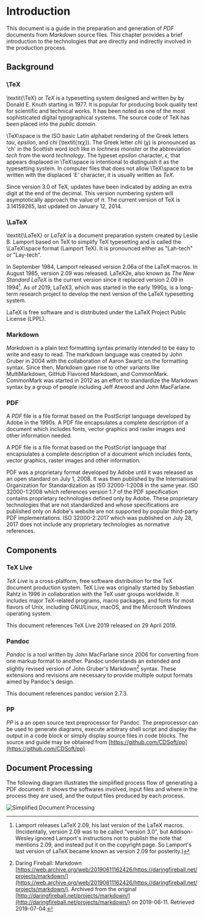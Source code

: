 # Introduction

This document is a guide in the preparation and generation of _PDF_
documents from _Markdown_ source files.
This chapter provides a brief introduction to the technologies that are
directly and indirectly involved in the production process.



## Background



### \TeX

\textit{\TeX} or *TeX* is a typesetting system designed and written by
by Donald E. Knuth starting in 1977.
It is popular for producing book quality text for scientific and
technical works.
It has been noted as one of the most sophisticated digital typographical
systems.
The source code of TeX has been placed into the *public domain*.

\TeX\space is the ISO basic Latin alphabet rendering of the Greek
letters *tau*, *epsilon*, and *chi* (\textit{$\tau\epsilon\chi$}).
The Greek letter *chi* ($\chi$) is pronounced as 'ch' in the Scottish
word *loch* like in *lochness monster* or the abbreviation *tech* from
the word *technology*.
The typeset *epsilon* character, $\epsilon$, that appears displaced in
\TeX\space is intentional to distinguish it as the typesetting system.
In computer files that does not allow \TeX\space to be written with the
displaced 'E' character, it is usually written as *TeX*.

Since version 3.0 of TeX, updates have been indicated by adding an extra
digit at the end of the decimal.
This version numbering system will asymptotically approach the value of
$\pi$.
The current version of TeX is 3.14159265, last updated on January 12,
2014.



### \LaTeX

\textit{\LaTeX} or *LaTeX*  is a document preparation system created  by
Leslie B. Lamport based on TeX to simplify TeX typesetting and is called
the \LaTeX\space format (Lamport TeX).
It is pronounced either as "Lah-tech" or "Lay-tech".

In September 1984, Lamport released version 2.06a of the LaTeX macros.
In August 1985, version 2.09 was released.
LaTeX2e, also known as *The New Standard LaTeX* is the current version
since it replaced version 2.09 in 1994[^latex-209].
As of 2019, LaTeX3, which was started in the early 1990s, is a long-term
research project to develop the next version of the LaTeX typesetting
system.

 LaTeX is free software and is distributed under the LaTeX Project
 Public License (LPPL).

[^latex-209]: Lamport releases LaTeX 2.09, his last version of the
LaTeX macros. (Incidentally, version 2.09 was to be called
"version 3.0", but Addison-Wesley ignored Lamport's instructions not
to publish the note that mentions 2.09, and instead put it on the
copyright page. So Lamport's last version of LaTeX became known as
version 2.09 for posterity.)



### Markdown

*Markdown* is a plain text formatting syntax primarily intended to be
easy to write and easy to read.
The markdown language was created by John Gruber in 2004 with the
collaboration of Aaron Swartz on the formatting syntax.
Since then, Markdown gave rise to other variants like MultiMarkdown,
GitHub Flavored Markdown, and CommonMark.
CommonMark was started in 2012 as an effort to standardize the Markdown
syntax by a group of people including Jeff Atwood and John MacFarlane.



### PDF

A *PDF* file is a file format based on the PostScript language developed
by Adobe in the 1990s.
A PDF file encapsulates a complete description of a document which
includes fonts, vector graphics and raster images and other information
needed.

A PDF file is a file format based on the PostScript language that
encapsulates a complete description of a document which includes fonts,
vector graphics, raster images and other information.

PDF was a proprietary format developed by Adobe until it was released
as an open standard on July 1, 2008.
It was then published by the International Organization for
Standardization as ISO 32000-1:2008 in the same year.
ISO 32000-1:2008 which references version 1.7 of the PDF specification
contains proprietary technologies defined only by Adobe.
These proprietary technologies that are not standardized and whose
specifications are published only on Adobe's website are not supported
by popular third-party PDF implementations.
ISO 32000-2:2017 which was published on July 28, 2017 does not include
any proprietary technologies as normative references.



## Components



### TeX Live

*TeX Live* is a cross-platform, free software distribution for the TeX
document production system.
TeX Live was originally started by Sebastian Rahtz in 1996 in
collaboration with the TeX user groups worldwide.
It includes major TeX-related programs, macro packages, and fonts for
most flavors of Unix, including GNU/Linux, macOS, and the Microsoft
Windows operating system.

This document references TeX Live 2019 released on 29 April 2019.



### Pandoc

*Pandoc* is a tool written by John MacFarlane since 2006 for converting
from one markup format to another.
Pandoc understands an extended and slightly revised version of John
Gruber's Markdown[^markdown-intro] syntax.
These extensions and revisions are necessary to provide multiple output
formats aimed by Pandoc's design.

This document references pandoc version 2.7.3.

[^markdown-intro]: Daring Fireball: Markdown [https://web.archive.org/web/20190611162426/https://daringfireball.net/projects/markdown/](https://web.archive.org/web/20190611162426/https://daringfireball.net/projects/markdown/). Archived from the original [http://daringfireball.net/projects/markdown/](http://daringfireball.net/projects/markdown/) on 2019-06-11. Retrieved 2019-07-04.



### PP

*PP* is a an open source text preprocessor for Pandoc.
The preprocessor can be used to generate diagrams, execute arbitrary
shell script and display the output in a code block or simply display
source files in code blocks.
The source and guide may be obtained from
[https://github.com/CDSoft/pp](https://github.com/CDSoft/pp).



## Document Processing

The following diagram illustrates the simplified process flow of
generating a PDF document. It shows the softwares involved, input
files and where in the process they are used, and the output files
produced by each process.

![Simplified Document Processing](fig_01_1_process.png)
